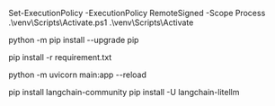 Set-ExecutionPolicy -ExecutionPolicy RemoteSigned -Scope Process
.\venv\Scripts\Activate.ps1
.\venv\Scripts\Activate

python -m pip install --upgrade pip

pip install -r requirement.txt

python -m uvicorn main:app --reload

pip install langchain-community
pip install -U langchain-litellm

